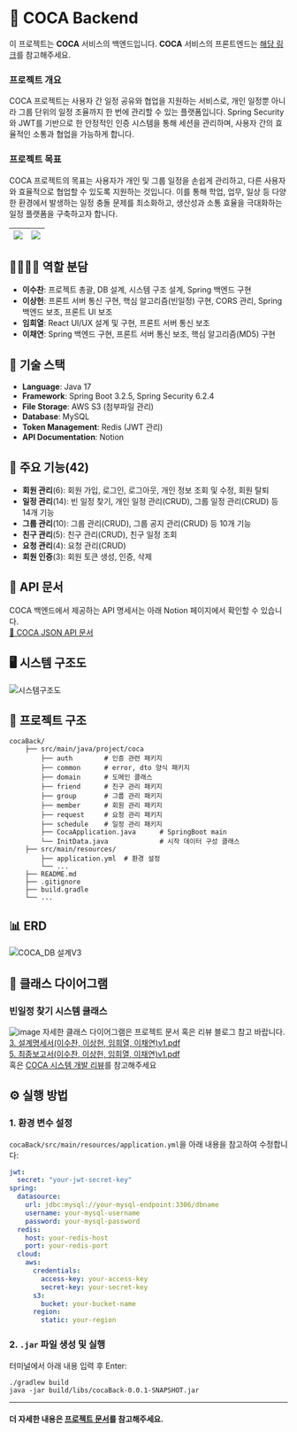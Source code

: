 
# 📅 COCA Backend

이 프로젝트는 **COCA** 서비스의 백엔드입니다. 
**COCA** 서비스의 프론트엔드는 [해당 링크](https://github.com//KRSuchan/COCA-Frontend-v2/)를 참고해주세요.
### 프로젝트 개요
COCA 프로젝트는 사용자 간 일정 공유와 협업을 지원하는 서비스로, 개인 일정뿐 아니라 그룹 단위의 일정 조율까지 한 번에 관리할 수 있는 플랫폼입니다.
Spring Security와 JWT를 기반으로 한 안정적인 인증 시스템을 통해 세션을 관리하며, 사용자 간의 효율적인 소통과 협업을 가능하게 합니다.
### 프로젝트 목표
COCA 프로젝트의 목표는 사용자가 개인 및 그룹 일정을 손쉽게 관리하고, 다른 사용자와 효율적으로 협업할 수 있도록 지원하는 것입니다.
이를 통해 학업, 업무, 일상 등 다양한 환경에서 발생하는 일정 충돌 문제를 최소화하고, 생산성과 소통 효율을 극대화하는 일정 플랫폼을 구축하고자 합니다.

![](https://github.com/user-attachments/assets/b564ebf3-897d-4df5-977e-cfb3139599e1) | ![](https://github.com/user-attachments/assets/34cdc9da-fb51-4963-b57d-00a8c95764d6)
---|---|

## 👨‍💻👩‍💻 역할 분담
- **이수찬**: 프로젝트 총괄, DB 설계, 시스템 구조 설계, Spring 백엔드 구현  
- **이상헌**: 프론트 서버 통신 구현, 핵심 알고리즘(빈일정) 구현, CORS 관리, Spring 백엔드 보조, 프론트 UI 보조  
- **임희열**: React UI/UX 설계 및 구현, 프론트 서버 통신 보조  
- **이채연**: Spring 백엔드 구현, 프론트 서버 통신 보조, 핵심 알고리즘(MD5) 구현  

## 🚀 기술 스택
- **Language**: Java 17
- **Framework**: Spring Boot 3.2.5, Spring Security 6.2.4
- **File Storage**: AWS S3 (첨부파일 관리)
- **Database**: MySQL
- **Token Management**: Redis (JWT 관리)
- **API Documentation**: Notion

## 📌 주요 기능(42) 
- **회원 관리**(6): 회원 가입, 로그인, 로그아웃, 개인 정보 조회 및 수정, 회원 탈퇴
- **일정 관리**(14): 빈 일정 찾기, 개인 일정 관리(CRUD), 그룹 일정 관리(CRUD) 등 14개 기능
- **그룹 관리**(10): 그룹 관리(CRUD), 그룹 공지 관리(CRUD) 등 10개 기능
- **친구 관리**(5): 친구 관리(CRUD), 친구 일정 조회
- **요청 관리**(4): 요청 관리(CRUD)
- **회원 인증**(3): 회원 토큰 생성, 인증, 삭제

## 📖 API 문서  
COCA 백엔드에서 제공하는 API 명세서는 아래 Notion 페이지에서 확인할 수 있습니다.  
[📄 COCA JSON API 문서](https://bitter-nut-ad9.notion.site/COCA-Json-API-Doc-1b7328d2c5d94c058f0bacc363d484e8)

## 🖥️ 시스템 구조도
![시스템구조도](https://github.com/user-attachments/assets/24f5f984-5380-4cfb-9127-7f36710438d3)

## 📂 프로젝트 구조
```
cocaBack/
    ├── src/main/java/project/coca
        ├── auth        # 인증 관련 패키지
        ├── common      # error, dto 양식 패키지
        ├── domain      # 도메인 클래스
        ├── friend      # 친구 관리 패키지
        ├── group       # 그룹 관리 패키지
        ├── member      # 회원 관리 패키지
        ├── request     # 요청 관리 패키지
        ├── schedule    # 일정 관리 패키지
        ├── CocaApplication.java      # SpringBoot main
        └── InitData.java             # 시작 데이터 구성 클래스
    ├── src/main/resources/
        ├── application.yml  # 환경 설정
        └── ...
    ├── README.md
    ├── .gitignore
    ├── build.gradle
    └── ...
```
## 📊 ERD  
![COCA_DB 설계V3](https://github.com/user-attachments/assets/5ee2763c-56c9-4e09-9320-d15bb307c0bc)

## 🧱 클래스 다이어그램
### 빈일정 찾기 시스템 클래스
![image](https://github.com/user-attachments/assets/6872a2a2-3b63-4f8c-9ce1-b0907c6cf2b5)
자세한 클래스 다이어그램은 프로젝트 문서 혹은 리뷰 블로그 참고 바랍니다.  
[3. 설계명세서(이수찬, 이상헌, 임희열, 이채연)v1.pdf](https://github.com/KRSuchan/COCA-Backend-v2/blob/main/documents/3.%20%E1%84%89%E1%85%A5%E1%86%AF%E1%84%80%E1%85%A8%E1%84%86%E1%85%A7%E1%86%BC%E1%84%89%E1%85%A6%E1%84%89%E1%85%A5(%E1%84%8B%E1%85%B5%E1%84%89%E1%85%AE%E1%84%8E%E1%85%A1%E1%86%AB%2C%20%E1%84%8B%E1%85%B5%E1%84%89%E1%85%A1%E1%86%BC%E1%84%92%E1%85%A5%E1%86%AB%2C%20%E1%84%8B%E1%85%B5%E1%86%B7%E1%84%92%E1%85%B4%E1%84%8B%E1%85%A7%E1%86%AF%2C%20%E1%84%8B%E1%85%B5%E1%84%8E%E1%85%A2%E1%84%8B%E1%85%A7%E1%86%AB)v1.pdf)    
[5. 최종보고서(이수찬, 이상헌, 임희열, 이채연)v1.pdf](https://github.com/KRSuchan/COCA-Backend-v2/blob/main/documents/5.%20%E1%84%8E%E1%85%AC%E1%84%8C%E1%85%A9%E1%86%BC%E1%84%87%E1%85%A9%E1%84%80%E1%85%A9%E1%84%89%E1%85%A5(%E1%84%8B%E1%85%B5%E1%84%89%E1%85%AE%E1%84%8E%E1%85%A1%E1%86%AB%2C%20%E1%84%8B%E1%85%B5%E1%84%89%E1%85%A1%E1%86%BC%E1%84%92%E1%85%A5%E1%86%AB%2C%20%E1%84%8B%E1%85%B5%E1%86%B7%E1%84%92%E1%85%B4%E1%84%8B%E1%85%A7%E1%86%AF%2C%20%E1%84%8B%E1%85%B5%E1%84%8E%E1%85%A2%E1%84%8B%E1%85%A7%E1%86%AB)v1.pdf)  
혹은 [COCA 시스템 개발 리뷰](https://velog.io/@lsc4814/COCA-v1-%EA%B5%AC%ED%98%84-%EC%8B%9C%EC%8A%A4%ED%85%9C-%EB%A6%AC%EB%B7%B0)를 참고해주세요

## ⚙️ 실행 방법
### 1. 환경 변수 설정
`cocaBack/src/main/resources/application.yml`을 아래 내용을 참고하여 수정합니다:
```yaml
jwt:
  secret: "your-jwt-secret-key"
spring:
  datasource:
    url: jdbc:mysql://your-mysql-endpoint:3306/dbname
    username: your-mysql-username
    password: your-mysql-password
  redis:
    host: your-redis-host
    port: your-redis-port
  cloud:
    aws:
      credentials:
        access-key: your-access-key
        secret-key: your-secret-key
      s3:
        bucket: your-bucket-name
      region:
        static: your-region
```
### 2. `.jar` 파일 생성 및 실행
터미널에서 아래 내용 입력 후 Enter:
``` 
./gradlew build
java -jar build/libs/cocaBack-0.0.1-SNAPSHOT.jar
```
---
#### 더 자세한 내용은 [프로젝트 문서](https://github.com/KRSuchan/COCA-Backend-v2/tree/main/documents)를 참고해주세요.
